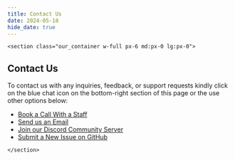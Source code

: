 ```yaml
---
title: Contact Us
date: 2024-05-18
hide_date: true
---
```


```=html
<section class="our_container w-full px-6 md:px-0 lg:px-0">
```

## Contact Us

To contact us with any inquiries, feedback, or support requests kindly click on the blue chat icon on the bottom-right section of this page or the use other options below:

- [Book a Call With a Staff](https://calendar.app.google/1a4HG5GZYv1sjjZG6)
- [Send us an Email](mailto:hello@monoscope.tech)
- [Join our Discord Community Server](https://discord.gg/dEB6EjQnKB)
- [Submit a New Issue on GitHub](https://github.com/monoscope-tech/apitoolkit-landing/issues/new/choose)

```=html
</section>
```
